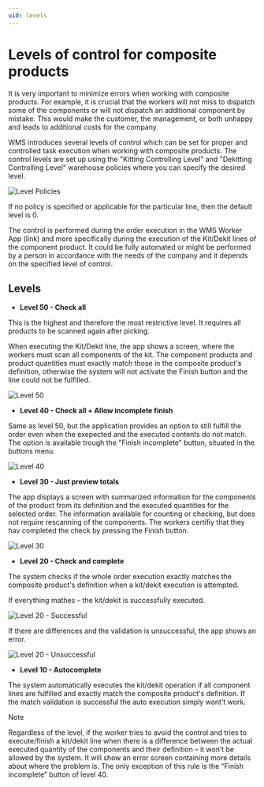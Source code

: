 ```yaml
---
uid: levels
---
```


# Levels of control for composite products

It is very important to minimize errors when working with composite products. 
For example, it is crucial that the workers will not miss to dispatch some of the components or will not dispatch an additional component by mistake. This would make the customer, the management, or both unhappy and leads to additional costs for the company.

WMS introduces several levels of control which can be set for proper and controlled task execution when working with composite products. 
The control levels are set up using the "Kitting Controlling Level" and "Dekitting Controlling Level" warehouse policies where you can specify the desired level.

![Level Policies](pictures/level-policies.png)

If no policy is specified or applicable for the particular line, then the default level is 0.

The control is performed during the order execution in the WMS Worker App (link) and more specifically during the execution of the Kit/Dekit lines of the component product. It could be fully automated or might be performed by a person in accordance with the needs of the company and it depends on the specified level of control.

## Levels
* **Level 50 - Check all**

This is the highest and therefore the most restrictive level. It requires all products to be scanned again after picking.

When executing the Kit/Dekit line, the app shows a screen, where the workers must scan all components of the kit. The component products and product quantities must exactly match those in the composite product's definition, otherwise the system will not activate the Finish button and the line could not be fulfilled.

![Level 50](pictures/level50.png)

* **Level 40 - Check all + Allow incomplete finish**

Same as level 50, but the application provides an option to still fulfill the order even when the exepected and the executed contents do not match. The option is available trough the "Finish incomplete" button, situated in the buttons menu.

![Level 40](pictures/level40.png)

* **Level 30 - Just preview totals**

The app displays a screen with summarized information for the components of the product from its definition and the executed quantities for the selected order. The information available for counting or checking, but does not require rescanning of the components. The workers certifiy that they hav completed the check by pressing the Finish button.

![Level 30](pictures/level30.png)

* **Level 20 - Check and complete**

The system checks if the whole order execution exactly matches the composite product's definition when a kit/dekit execution is attempted.

If everything mathes – the kit/dekit is successfully executed.

![Level 20 - Successful](pictures/level20-successful.png)

If there are differences and the validation is unsuccessful, the app shows an error.

![Level 20 - Unsuccessful](pictures/level20-unsuccessful.png)

* **Level 10 - Autocomplete**

The system automatically executes the kit/dekit operation if all component lines are fulfilled and exactly match the composite product's definition. 
If the match validation is successful the auto execution simply wont’t work. 

> [!Note]
> Regardless of the level, if the worker tries to avoid the control and tries to execute/finish a kit/dekit line when there is a difference between the actual executed quantity of the components and their definition – it won’t be allowed by the system. It will show an error screen containing more details about where the problem is.
The only exception of this rule is the “Finish incomplete” button of level 40.

